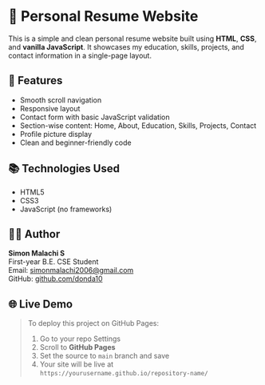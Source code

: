 # 💼 Personal Resume Website

This is a simple and clean personal resume website built using **HTML**, **CSS**, and **vanilla JavaScript**. It showcases my education, skills, projects, and contact information in a single-page layout.

## 📄 Features

- Smooth scroll navigation
- Responsive layout
- Contact form with basic JavaScript validation
- Section-wise content: Home, About, Education, Skills, Projects, Contact
- Profile picture display
- Clean and beginner-friendly code

## 📚 Technologies Used

- HTML5
- CSS3
- JavaScript (no frameworks)

## 🧑‍💻 Author

**Simon Malachi S**  
First-year B.E. CSE Student  
Email: [simonmalachi2006@gmail.com](mailto:simonmalachi2006@gmail.com)  
GitHub: [github.com/donda10](https://github.com/donda10)

## 🌐 Live Demo

> To deploy this project on GitHub Pages:
> 1. Go to your repo Settings
> 2. Scroll to **GitHub Pages**
> 3. Set the source to `main` branch and save
> 4. Your site will be live at `https://yourusername.github.io/repository-name/`


